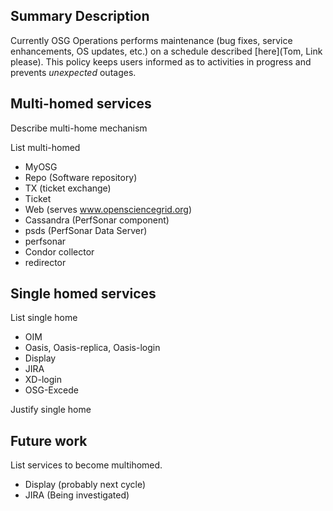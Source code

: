 ## Summary Description

Currently OSG Operations performs maintenance (bug fixes, service enhancements, OS updates, etc.)
on a schedule described [here](Tom, Link please). This policy keeps users informed as to activities
in progress and prevents *unexpected* outages.

## Multi-homed services

Describe multi-home mechanism

List multi-homed
   * MyOSG
   * Repo (Software repository)
   * TX (ticket exchange)
   * Ticket
   * Web (serves www.opensciencegrid.org)
   * Cassandra (PerfSonar component)
   * psds (PerfSonar Data Server)
   * perfsonar
   * Condor collector
   * redirector
   
## Single homed services

List single home
   * OIM
   * Oasis, Oasis-replica, Oasis-login
   * Display
   * JIRA
   * XD-login
   * OSG-Excede
   
Justify single home

## Future work

List services to become multihomed.
   * Display (probably next cycle)
   * JIRA (Being investigated)
